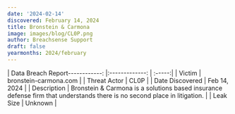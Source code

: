 ```yaml
---
date: '2024-02-14'
discovered: February 14, 2024
title: Bronstein & Carmona
image: images/blog/CL0P.png
author: Breachsense Support
draft: false
yearmonths: 2024/february
---
```


| Data Breach Report------------:     |:-------------:    | :-----:|
| Victim      | bronstein-carmona.com      | 
| Threat Actor      | CL0P      | 
| Date Discovered      | Feb 14, 2024      | 
| Description      | Bronstein & Carmona is a solutions based insurance defense firm that understands there is no second place in litigation.      | 
| Leak Size      | Unknown      | 

